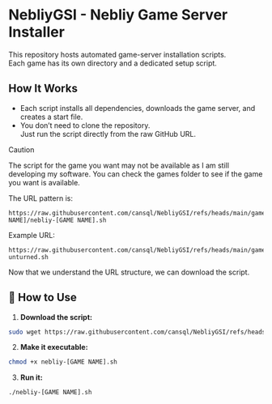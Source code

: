 # NebliyGSI - Nebliy Game Server Installer

This repository hosts automated game-server installation scripts.  
Each game has its own directory and a dedicated setup script.

## How It Works
- Each script installs all dependencies, downloads the game server, and creates a start file.
- You don’t need to clone the repository.  
  Just run the script directly from the raw GitHub URL.

> [!CAUTION]
> The script for the game you want may not be available as I am still developing my software. You can check the games folder to see if the game you want is available.

The URL pattern is:
```
https://raw.githubusercontent.com/cansql/NebliyGSI/refs/heads/main/games/[GAME NAME]/nebliy-[GAME NAME].sh
```

Example URL:
```
https://raw.githubusercontent.com/cansql/NebliyGSI/refs/heads/main/games/unturned/nebliy-unturned.sh
```

Now that we understand the URL structure, we can download the script.

## 🚀 How to Use

1. **Download the script:**
```bash
sudo wget https://raw.githubusercontent.com/cansql/NebliyGSI/refs/heads/main/games/[GAME NAME]/nebliy-[GAME NAME].sh
```

2. **Make it executable:**
```bash
chmod +x nebliy-[GAME NAME].sh
```

3. **Run it:**
```bash
./nebliy-[GAME NAME].sh
```
